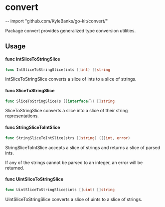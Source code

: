 # convert
--
    import "github.com/KyleBanks/go-kit/convert/"

Package convert provides generalized type conversion utilities.

## Usage

#### func  IntSliceToStringSlice

```go
func IntSliceToStringSlice(ints []int) []string
```
IntSliceToStringSlice converts a slice of ints to a slice of strings.

#### func  SliceToStringSlice

```go
func SliceToStringSlice(s []interface{}) []string
```
SliceToStringSlice converts a slice into a slice of their string
representations.

#### func  StringSliceToIntSlice

```go
func StringSliceToIntSlice(strs []string) ([]int, error)
```
StringSliceToIntSlice accepts a slice of strings and returns a slice of parsed
ints.

If any of the strings cannot be parsed to an integer, an error will be returned.

#### func  UintSliceToStringSlice

```go
func UintSliceToStringSlice(ints []uint) []string
```
UintSliceToStringSlice converts a slice of uints to a slice of strings.
